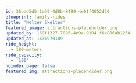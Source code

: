 ```yaml
---
id: 36bad5d5-1e39-4d0b-8489-4e01f4052d20
blueprint: family-rides
title: 'Helter Skelter'
featured_image: attractions-placeholder.png
updated_by: 169f1327-7085-4e9a-9104-f6e806ab1254
updated_at: 1636970109
ride_height:
  - 100-meters
ride_capacity:
  - '100'
noindex_page: false
featured_img: attractions-placeholder.png
---
```

